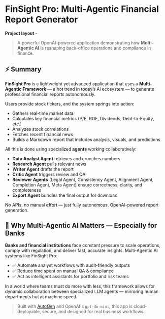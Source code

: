 # FinSight Pro: Multi-Agentic Financial Report Generator

**Project layout** - 


> A powerful OpenAI-powered application demonstrating how **Multi-Agentic AI** is reshaping back-office operations and compliance in finance.

## ⚡ Summary

**FinSight Pro** is a lightweight yet advanced application that uses a **Multi-Agentic Framework** — a hot trend in today’s AI ecosystem — to generate professional financial reports autonomously.

Users provide stock tickers, and the system springs into action:
- Gathers real-time market data
- Calculates key financial metrics (P/E, ROE, Dividends, Debt-to-Equity, etc.)
- Analyzes stock correlations
- Fetches recent financial news
- Builds a Markdown report that includes analysis, visuals, and predictions

All this is done using specialized **agents** working collaboratively:
- **Data Analyst Agent** retrieves and crunches numbers  
- **Research Agent** pulls relevant news  
- **Writer Agent** drafts the report  
- **Critic Agent** triggers review and QA  
- **Reviewer Agents** (Legal Agent, Consistency Agent, Alignment Agent, Completion Agent, Meta Agent) ensure correctness, clarity, and completeness  
- **Export Agent** bundles the final output for download  

No APIs, no manual effort — just fully autonomous, OpenAI-powered report generation.

## 🧠 Why Multi-Agentic AI Matters — Especially for Banks

**Banks and financial institutions** face constant pressure to scale operations, comply with regulation, and deliver fast, accurate insights. Multi-Agentic AI systems like FinSight Pro:

- ✅ Automate analyst workflows with audit-friendly outputs  
- ✅ Reduce time spent on manual QA & compliance  
- ✅ Act as intelligent assistants for portfolio and risk teams  

In a world where teams must do more with less, this framework allows for dynamic collaboration between specialized LLM agents — mirroring human departments but at machine speed.

> Built with [AutoGen](https://github.com/microsoft/autogen) and OpenAI's `gpt-4o-mini`, this app is cloud-deployable, secure, and designed for real business workflows.
